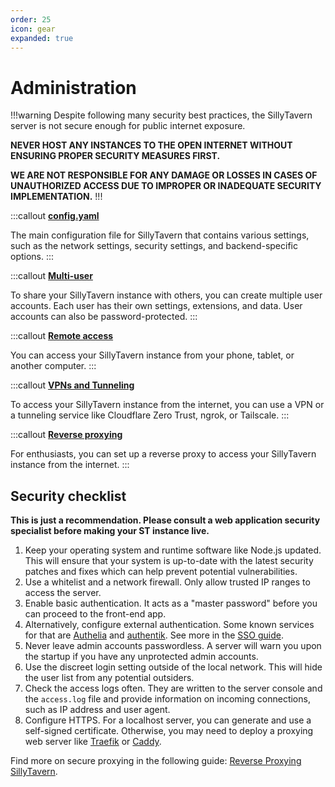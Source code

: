 ```yaml
---
order: 25
icon: gear
expanded: true
---
```


# Administration

!!!warning
Despite following many security best practices, the SillyTavern server is not secure enough for public internet exposure.

**NEVER HOST ANY INSTANCES TO THE OPEN INTERNET WITHOUT ENSURING PROPER SECURITY MEASURES FIRST.**

**WE ARE NOT RESPONSIBLE FOR ANY DAMAGE OR LOSSES IN CASES OF UNAUTHORIZED ACCESS DUE TO IMPROPER OR INADEQUATE SECURITY IMPLEMENTATION.**
!!!

:::callout
**[config.yaml](./config-yaml.md)**

The main configuration file for SillyTavern that contains various settings, such as the network settings, security settings, and backend-specific options.
:::

:::callout
**[Multi-user](multi-user)**

To share your SillyTavern instance with others, you can create multiple user accounts. Each user has their own settings, extensions, and data. User accounts can also be password-protected.
:::

:::callout
**[Remote access](remote-connections)**

You can access your SillyTavern instance from your phone, tablet, or another computer.
:::

:::callout
**[VPNs and Tunneling](tunneling.md)**

To access your SillyTavern instance from the internet, you can use a VPN or a tunneling service like Cloudflare Zero Trust, ngrok, or Tailscale.
:::

:::callout
**[Reverse proxying](reverse-proxying)**

For enthusiasts, you can set up a reverse proxy to access your SillyTavern instance from the internet.
:::

## Security checklist

**This is just a recommendation. Please consult a web application security specialist before making your ST instance live.**

1. Keep your operating system and runtime software like Node.js updated. This will ensure that your system is up-to-date with the latest security patches and fixes which can help prevent potential vulnerabilities.
2. Use a whitelist and a network firewall. Only allow trusted IP ranges to access the server.
3. Enable basic authentication. It acts as a "master password" before you can proceed to the front-end app.
4. Alternatively, configure external authentication. Some known services for that are [Authelia](https://www.authelia.com/) and [authentik](https://goauthentik.io/). See more in the [SSO guide](sso.md).
5. Never leave admin accounts passwordless. A server will warn you upon the startup if you have any unprotected admin accounts.
6. Use the discreet login setting outside of the local network. This will hide the user list from any potential outsiders.
7. Check the access logs often. They are written to the server console and the `access.log` file and provide information on incoming connections, such as IP address and user agent.
8. Configure HTTPS. For a localhost server, you can generate and use a self-signed certificate. Otherwise, you may need to deploy a proxying web server like [Traefik](https://traefik.io/) or [Caddy](https://caddyserver.com/docs/getting-started).

Find more on secure proxying in the following guide: [Reverse Proxying SillyTavern](reverse-proxying).
